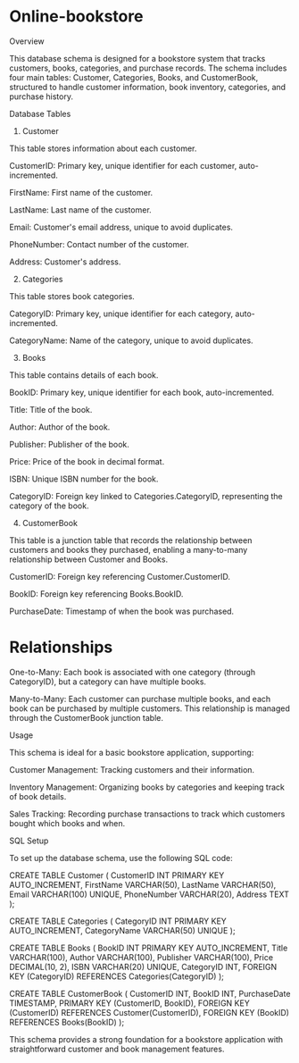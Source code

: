 # Online-bookstore
Overview

This database schema is designed for a bookstore system that tracks customers, books, categories, and purchase records. The schema includes four main tables: Customer, Categories, Books, and CustomerBook, structured to handle customer information, book inventory, categories, and purchase history.

Database Tables

1. Customer

This table stores information about each customer.

CustomerID: Primary key, unique identifier for each customer, auto-incremented.

FirstName: First name of the customer.

LastName: Last name of the customer.

Email: Customer's email address, unique to avoid duplicates.

PhoneNumber: Contact number of the customer.

Address: Customer's address.


2. Categories

This table stores book categories.

CategoryID: Primary key, unique identifier for each category, auto-incremented.

CategoryName: Name of the category, unique to avoid duplicates.


3. Books

This table contains details of each book.

BookID: Primary key, unique identifier for each book, auto-incremented.

Title: Title of the book.

Author: Author of the book.

Publisher: Publisher of the book.

Price: Price of the book in decimal format.

ISBN: Unique ISBN number for the book.

CategoryID: Foreign key linked to Categories.CategoryID, representing the category of the book.


4. CustomerBook

This table is a junction table that records the relationship between customers and books they purchased, enabling a many-to-many relationship between Customer and Books.

CustomerID: Foreign key referencing Customer.CustomerID.

BookID: Foreign key referencing Books.BookID.

PurchaseDate: Timestamp of when the book was purchased.


# Relationships

One-to-Many: Each book is associated with one category (through CategoryID), but a category can have multiple books.

Many-to-Many: Each customer can purchase multiple books, and each book can be purchased by multiple customers. This relationship is managed through the CustomerBook junction table.


Usage

This schema is ideal for a basic bookstore application, supporting:

Customer Management: Tracking customers and their information.

Inventory Management: Organizing books by categories and keeping track of book details.

Sales Tracking: Recording purchase transactions to track which customers bought which books and when.


SQL Setup

To set up the database schema, use the following SQL code:

CREATE TABLE Customer (
    CustomerID INT PRIMARY KEY AUTO_INCREMENT,
    FirstName VARCHAR(50),
    LastName VARCHAR(50),
    Email VARCHAR(100) UNIQUE,
    PhoneNumber VARCHAR(20),
    Address TEXT
);

CREATE TABLE Categories (
    CategoryID INT PRIMARY KEY AUTO_INCREMENT,
    CategoryName VARCHAR(50) UNIQUE
);

CREATE TABLE Books (
    BookID INT PRIMARY KEY AUTO_INCREMENT,
    Title VARCHAR(100),
    Author VARCHAR(100),
    Publisher VARCHAR(100),
    Price DECIMAL(10, 2),
    ISBN VARCHAR(20) UNIQUE,
    CategoryID INT,
    FOREIGN KEY (CategoryID) REFERENCES Categories(CategoryID)
);

CREATE TABLE CustomerBook (
    CustomerID INT,
    BookID INT,
    PurchaseDate TIMESTAMP,
    PRIMARY KEY (CustomerID, BookID),
    FOREIGN KEY (CustomerID) REFERENCES Customer(CustomerID),
    FOREIGN KEY (BookID) REFERENCES Books(BookID)
);

This schema provides a strong foundation for a bookstore application with straightforward customer and book management features.